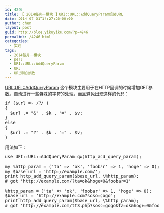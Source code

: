 ```yaml
---
id: 4246
title: 【 2014每月一模块 】URI::URL::AddQueryParam组装URL
date: 2014-07-31T14:27:28+00:00
author: chen
layout: post
guid: http://blog.yikuyiku.com/?p=4246
permalink: /4246.html
categories:
  - 实践
tags:
  - 2014每月一模块
  - perl
  - URI::URL::AddQueryParam
  - URL
  - URL添加参数
---
```

[URI::URL::AddQueryParam](https://metacpan.org/pod/URI::URL::AddQueryParam "URI::URL::AddQueryParam") 这个模块主要用于在HTTP回调的时候增加GET参数。自动进行一些特殊的字符的处理，而且避免出现这样的代码：

<pre class="brush: perl">if ($url =~ /?/ ) 
{
  $url .= "&" . $k . "=" . $v;
}
else
{
  $url .= "?" . $k . "=" . $v;
}
</pre>

用法如下：

<pre class="brush: perl">use URI::URL::AddQueryParam qw(http_add_query_param);
 
my %http_param = ('ta' => 'ok', 'foobar' => 1, 'hoge' => 0);
my $base_url = 'http://example.com/';
print http_add_query_param($base_url, \%http_param);
# got 'http://example.com/?ta=ok&hoge=0&foobar=1'
 
%http_param = ('ta' => 'ok', 'foobar' => 1, 'hoge' => 0);
$base_url = 'http://example.com?soso=gogo';
print http_add_query_param($base_url, \%http_param);
# got 'http://example.com/tt3.php?soso=gogo&ta=ok&hoge=0&foobar=1'
</pre>